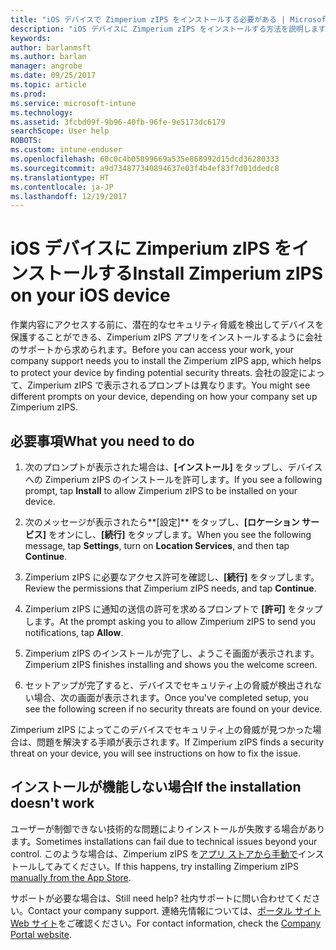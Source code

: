 ```yaml
---
title: "iOS デバイスで Zimperium zIPS をインストールする必要がある | Microsoft Docs"
description: "iOS デバイスに Zimperium zIPS をインストールする方法を説明します。"
keywords: 
author: barlanmsft
ms.author: barlan
manager: angrobe
ms.date: 09/25/2017
ms.topic: article
ms.prod: 
ms.service: microsoft-intune
ms.technology: 
ms.assetid: 3fcbd09f-9b96-40fb-96fe-9e5173dc6179
searchScope: User help
ROBOTS: 
ms.custom: intune-enduser
ms.openlocfilehash: 60c0c4b05899669a535e868992d15dcd36280333
ms.sourcegitcommit: a9d734877340894637e03f4b4ef83f7d01ddedc8
ms.translationtype: HT
ms.contentlocale: ja-JP
ms.lasthandoff: 12/19/2017
---
```

# <a name="install-zimperium-zips-on-your-ios-device"></a><span data-ttu-id="e5e96-103">iOS デバイスに Zimperium zIPS をインストールする</span><span class="sxs-lookup"><span data-stu-id="e5e96-103">Install Zimperium zIPS on your iOS device</span></span>

<span data-ttu-id="e5e96-104">作業内容にアクセスする前に、潜在的なセキュリティ脅威を検出してデバイスを保護することができる、Zimperium zIPS アプリをインストールするように会社のサポートから求められます。</span><span class="sxs-lookup"><span data-stu-id="e5e96-104">Before you can access your work, your company support needs you to install the Zimperium zIPS app, which helps to protect your device by finding potential security threats.</span></span> <span data-ttu-id="e5e96-105">会社の設定によって、Zimperium zIPS で表示されるプロンプトは異なります。</span><span class="sxs-lookup"><span data-stu-id="e5e96-105">You might see different prompts on your device, depending on how your company set up Zimperium zIPS.</span></span>

## <a name="what-you-need-to-do"></a><span data-ttu-id="e5e96-106">必要事項</span><span class="sxs-lookup"><span data-stu-id="e5e96-106">What you need to do</span></span> 

1.  <span data-ttu-id="e5e96-107">次のプロンプトが表示された場合は、**[インストール]** をタップし、デバイスへの Zimperium zIPS のインストールを許可します。</span><span class="sxs-lookup"><span data-stu-id="e5e96-107">If you see a following prompt, tap **Install** to allow Zimperium zIPS to be installed on your device.</span></span>

2. <span data-ttu-id="e5e96-108">次のメッセージが表示されたら**[設定]** をタップし、**[ロケーション サービス]** をオンにし、**[続行]** をタップします。</span><span class="sxs-lookup"><span data-stu-id="e5e96-108">When you see the following message, tap **Settings**, turn on **Location Services**, and then tap **Continue**.</span></span>

3. <span data-ttu-id="e5e96-109">Zimperium zIPS に必要なアクセス許可を確認し、**[続行]** をタップします。</span><span class="sxs-lookup"><span data-stu-id="e5e96-109">Review the permissions that Zimperium zIPS needs, and tap **Continue**.</span></span>

4. <span data-ttu-id="e5e96-110">Zimperium zIPS に通知の送信の許可を求めるプロンプトで **[許可]** をタップします。</span><span class="sxs-lookup"><span data-stu-id="e5e96-110">At the prompt asking you to allow Zimperium zIPS to send you notifications, tap **Allow**.</span></span>

5. <span data-ttu-id="e5e96-111">Zimperium zIPS のインストールが完了し、ようこそ画面が表示されます。</span><span class="sxs-lookup"><span data-stu-id="e5e96-111">Zimperium zIPS finishes installing and shows you the welcome screen.</span></span>

6. <span data-ttu-id="e5e96-112">セットアップが完了すると、デバイスでセキュリティ上の脅威が検出されない場合、次の画面が表示されます。</span><span class="sxs-lookup"><span data-stu-id="e5e96-112">Once you've completed setup, you see the following screen if no security threats are found on your device.</span></span>

<span data-ttu-id="e5e96-113">Zimperium zIPS によってこのデバイスでセキュリティ上の脅威が見つかった場合は、問題を解決する手順が表示されます。</span><span class="sxs-lookup"><span data-stu-id="e5e96-113">If Zimperium zIPS finds a security threat on your device, you will see instructions on how to fix the issue.</span></span>

## <a name="if-the-installation-doesnt-work"></a><span data-ttu-id="e5e96-114">インストールが機能しない場合</span><span class="sxs-lookup"><span data-stu-id="e5e96-114">If the installation doesn't work</span></span>

<span data-ttu-id="e5e96-115">ユーザーが制御できない技術的な問題によりインストールが失敗する場合があります。</span><span class="sxs-lookup"><span data-stu-id="e5e96-115">Sometimes installations can fail due to technical issues beyond your control.</span></span> <span data-ttu-id="e5e96-116">このような場合は、Zimperium zIPS を[アプリ ストアから手動で](https://itunes.apple.com/app/zimperium-zips/id1030924459)インストールしてみてください。</span><span class="sxs-lookup"><span data-stu-id="e5e96-116">If this happens, try installing Zimperium zIPS [manually from the App Store](https://itunes.apple.com/app/zimperium-zips/id1030924459).</span></span>

<span data-ttu-id="e5e96-117">サポートが必要な場合は、</span><span class="sxs-lookup"><span data-stu-id="e5e96-117">Still need help?</span></span> <span data-ttu-id="e5e96-118">社内サポートに問い合わせてください。</span><span class="sxs-lookup"><span data-stu-id="e5e96-118">Contact your company support.</span></span> <span data-ttu-id="e5e96-119">連絡先情報については、[ポータル サイト Web サイト](https://portal.manage.microsoft.com#HelpDeskDialog)をご確認ください。</span><span class="sxs-lookup"><span data-stu-id="e5e96-119">For contact information, check the [Company Portal website](https://portal.manage.microsoft.com#HelpDeskDialog).</span></span>

